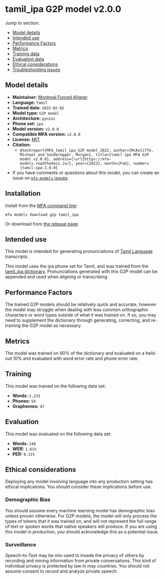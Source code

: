 
# tamil_ipa G2P model v2.0.0

Jump to section:

- [Model details](#model-details)
- [Intended use](#intended-use)
- [Performance Factors](#performance-factors)
- [Metrics](#metrics)
- [Training data](#training-data)
- [Evaluation data](#evaluation-data)
- [Ethical considerations](#ethical-considerations)
- [Troubleshooting issues](#troubleshooting-issues)

## Model details

- **Maintainer:** [Montreal Forced Aligner](https://montreal-forced-aligner.readthedocs.io/)
- **Language:** `Tamil`
- **Trained date:** `2022-02-02`
- **Model type:** `G2P model`
- **Architecture:** `pynini`
- **Phone set:** `ipa`
- **Model version:** `v2.0.0`
- **Compatible MFA version:** `v2.0.0`
- **License:** [MIT](https://github.com/MontrealCorpusTools/mfa-models/tree/main/g2p/tamil/ipa/v2.0.0/LICENSE)
- **Citation:**
  - `@techreport{MFA_tamil_ipa_G2P model_2022, author={McAuliffe, Michael and Sonderegger, Morgan}, title={tamil ipa MFA G2P model v2.0.0}, address={\url{https://mfa-models.readthedocs.io/}, year={2022}, month={Feb}, number={tamil-ipa-2.0.0}`
- If you have comments or questions about this model, you can create an issue on [`mfa-models` issues](https://github.com/MontrealCorpusTools/mfa-models/issues).

## Installation

Install from the [MFA command line](https://montreal-forced-aligner.readthedocs.io/en/latest/user_guide/models/index.html):

```
mfa models download g2p tamil_ipa
```

Or download from [the release page](https://github.com/MontrealCorpusTools/mfa-models/releases/tag/g2p-tamil_ipa-v2.0.0)

## Intended use

This model is intended for generating pronunciations of [Tamil Language](https://en.wikipedia.org/wiki/Tamil_language) transcripts.

This model uses the ipa phone set for Tamil, and was trained from the [tamil_ipa dictionary](https://github.com/MontrealCorpusTools/mfa-models/blob/main/dictionary/tamil_ipa.dict).
Pronunciations generated with this G2P model can be appended and used when aligning or transcribing.

## Performance Factors

The trained G2P models should be relatively quick and accurate, however the model may struggle when dealing with less common orthographic characters or word types outside of what it was trained on.
If so, you may need to supplement the dictionary through generating, correcting, and re-training the G2P model as necessary.

## Metrics

The model was trained on 90% of the dictionary and evaluated on a held-out 10% and evaluated with word error rate and phone error rate.

## Training

This model was trained on the following data set:


* **Words:** `2,233`
* **Phones:** `54`
* **Graphemes:** `47`

## Evaluation

This model was evaluated on the following data set:


* **Words:** `248`
* **WER:** `1.61%`
* **PER:** `0.31%`

## Ethical considerations

Deploying any model involving language into any production setting has ethical implications. You should consider these implications before use.

### Demographic Bias

You should assume every machine learning model has demographic bias unless proven otherwise.
For G2P models, the model will only process the types of tokens that it was trained on, and will not represent the full range of text or spoken words that
native speakers will produce.
If you are using this model in production, you should acknowledge this as a potential issue.

### Surveillance

Speech-to-Text may be mis-used to invade the privacy of others by recording and mining information from private conversations.
This kind of individual privacy is protected by law in may countries.
You should not assume consent to record and analyze private speech.
